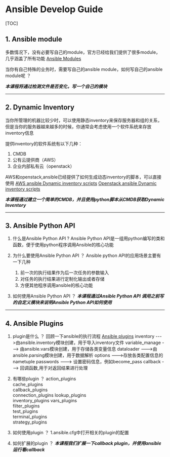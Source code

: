 # Ansible Develop Guide

[TOC]


## 1. Ansible module
多数情况下，没有必要写自己的module，官方已经给我们提供了很多module，几乎涵盖了所有功能
[Ansible Modules](https://github.com/ansible/ansible/tree/devel/lib/ansible/modules)

当你有自己特殊的业务时，需要写自己的ansible module，如何写自己的ansible module呢 ？

***本课程将通过检测文件是否变化，写一个自己的模块***
_ _ _


## 2. Dynamic Inventory
当你所管理的机器比较少时，可以使用静态inventory来保存服务器和组的关系，但是当你的服务器越来越多的时候，你通常会考虑使用一个软件系统来存放inventory信息

提供inventory的软件系统有以下几种：
1. CMDB
2. 公有云提供商（AWS）
3. 企业内部私有云（openstack）

AWS和openstack,ansible已经提供了如何生成动态inventory的脚本，可以直接使用
[AWS ansible Dynamic inventory scripts](http://docs.ansible.com/ansible/latest/intro_dynamic_inventory.html#id6)
[Openstack ansible Dynamic inventory scripts](http://docs.ansible.com/ansible/latest/intro_dynamic_inventory.html#example-openstack-external-inventory-script)

***本课程通过建立一个简单的CMDB，并且使用python脚本从CMDB获取Dynamic Inventory***


_ _ _

## 3. Ansible Python API 
1. 什么是Ansible Python API ?
Ansible Python API是一组用python编写的类和函数，便于使用python程序调用Ansible的核心功能

2. 为什么要使用Ansible Python API ？
Ansible python API的应用场景主要有一下几种
    1. 前一次的执行结果作为后一次任务的参数输入
    2. 对任务的执行结果进行定制化输出或者存储
    3. 方便其他程序调用ansible的核心功能

3. 如何使用Ansible Python API ？
***本课程通过Ansible Python API 调用之前写的自定义模块来说明Ansible Python API如何使用***

_ _ _

## 4. Ansible Plugins
1. plugin是什么 ？
回顾一下ansible的执行流程
[Ansible plugins](https://github.com/ansible/ansible/tree/devel/lib/ansible/plugins)
inventory --->由ansible.inventory模块创建，用于导入inventory文件
variable_manage ---> 由ansible.vars模块创建，用于存储各类变量信息
dataloader --->由ansible.parsing模块创建，用于数据解析
options --->存放各类配置信息的nametuple
passwords ---> 设置密码信息，例如become_pass
callback ---> 回调函数,用于对返回结果进行处理

2. 有哪些plugin ？
action_plugins    
cache_plugins     
callback_plugins  
connection_plugins
lookup_plugins    
inventory_plugins 
vars_plugins      
filter_plugins    
test_plugins      
terminal_plugins  
strategy_plugins  

3. 如何使用plugin ？
1.ansible.cfg中打开相关的plugin的配置

4. 如何扩展的plugin ？
***本课程我们扩展一下callback plugin，并使用ansible运行看callback***




